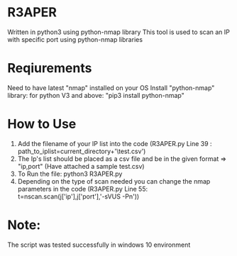 # R3APER
Written in python3 using python-nmap library
This tool is used to scan an IP with specific port using python-nmap libraries

# Reqiurements
Need to have latest "nmap" installed on your OS
Install "python-nmap" library: for python V3 and above: "pip3 install python-nmap"

# How to Use

1. Add the filename of your IP list into the code (R3APER.py Line 39 : path_to_iplist=current_directory+'\\test.csv')
2. The Ip's list should be placed as a csv file and be in the given format => "ip,port" (Have attached a sample test.csv)
3. To Run the file:  python3 R3APER.py
4. Depending on the type of scan needed you can change the nmap parameters in the code (R3APER.py Line 55:  t=nscan.scan(j['ip'],j['port'],'-sVUS -Pn'))

# Note: 
The script was tested successfully in windows 10 environment
